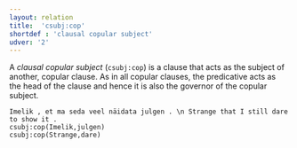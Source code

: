 ```yaml
---
layout: relation
title:  'csubj:cop'
shortdef : 'clausal copular subject'
udver: '2'
---
```


A *clausal copular subject* (`csubj:cop`) is a clause that acts as the subject of another, copular clause. As in all copular clauses, the
predicative acts as the head of the clause and hence it is also the governor of the copular subject. 

~~~ sdparse
Imelik , et ma seda veel näidata julgen . \n Strange that I still dare to show it . 
csubj:cop(Imelik,julgen)
csubj:cop(Strange,dare)
~~~
<!-- Interlanguage links updated So kvě 14 19:03:23 CEST 2022 -->
